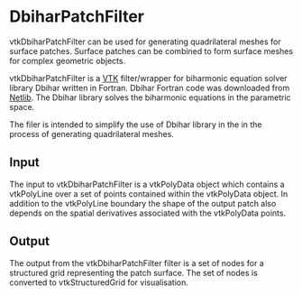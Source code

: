 DbiharPatchFilter
=================

vtkDbiharPatchFilter can be used for generating quadrilateral meshes for surface patches. Surface patches can be combined to form surface meshes for complex geometric objects.

vtkDbiharPatchFilter is a [VTK](http://vtk.org) filter/wrapper for biharmonic equation solver library Dbihar written in Fortran. Dbihar Fortran code was downloaded from [Netlib](http://www.netlib.org/bihar/index.html). The Dbihar library solves the biharmonic equations in the parametric space.

The filer is intended to simplify the use of Dbihar library in the in the process of generating quadrilateral meshes.

Input
-----

The input to vtkDbiharPatchFilter is a vtkPolyData object which contains a vtkPolyLine over a set of points contained within the vtkPolyData object. In addition to the vtkPolyLine boundary the shape of the output patch also depends on the spatial derivatives associated with the vtkPolyData points.

Output
------

The output from the vtkDbiharPatchFilter filter is a set of nodes for a structured grid representing the patch surface. The set of nodes is converted to vtkStructuredGrid for visualisation.

